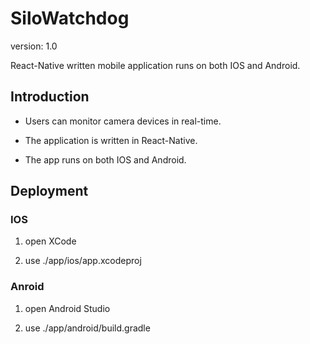 # SiloWatchdog

version: 1.0

React-Native written mobile application runs on both IOS and Android.


## Introduction

- Users can monitor camera devices in real-time.

- The application is written in React-Native.

- The app runs on both IOS and Android.


## Deployment

### IOS

1. open XCode

2. use ./app/ios/app.xcodeproj 

### Anroid

1. open Android Studio

2. use ./app/android/build.gradle
